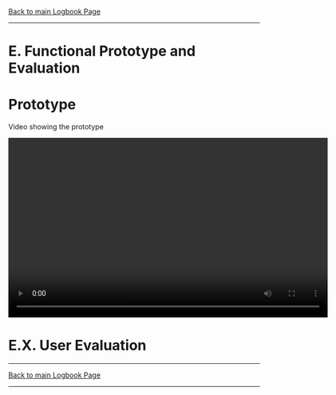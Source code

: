 [Back to main Logbook Page](../hci_logbook.md)

---

# E. Functional Prototype and Evaluation

# Prototype

Video showing the prototype

<video width="640" height="360" controls>
  <source src="VideoPrototype.mp4" type="video/mp4">
</video>

# E.X. User Evaluation

---
[Back to main Logbook Page](../hci_logbook.md)

---